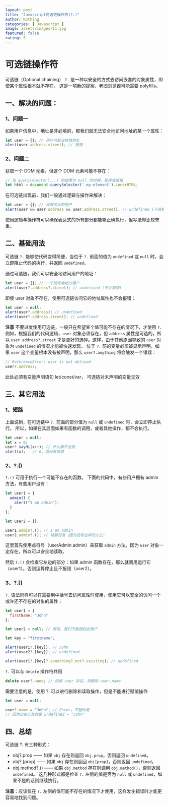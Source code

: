 ```yaml
---
layout: post
title: "Javascript可选链操作符(?.)"
author: Kothing
categories: [ Javascript ]
image: assets/images/11.jpg
featured: false
rating: 5
---
```


# 可选链操作符
可选链（Optional chaining） `?.` 是一种以安全的方式去访问嵌套的对象属性，即使某个属性根本就不存在。
这是一项新的提案，老旧浏览器可能需要 polyfills。

## 一、解决的问题：
### 1、问题一
如果用户信息中，地址是非必填的，那我们就无法安全地访问地址的某一个属性：
```js
let user = {}; // 用户可能没有填地址
alert(user.address.street); // 报错
```

### 2、问题二
获取一个 DOM 元素，但这个 DOM 元素可能不存在：
```js
// 当 querySelector(...) 的结果为 null 的时候，程序会报错
let html = document.querySelector('.my-element').innerHTML;
```
在可选链出现前，我们一般通过逻辑与操作来解决：
```js
let user = {}; // 没有地址的用户
alert(user && user.address && user.address.street); // undefined (不会报错)
```
使用逻辑与操作符可以确保表达式的所有部分都能够正确执行，但写法却比较笨重。

## 二、基础用法
可选链 `?.` 能够使代码变得简便，当位于 `?.` 前面的值为 `undefined` 或 `null` 时，会立即阻止代码的执行，并返回 `undefined`。

通过可选链，我们可以安全地访问用户的地址：
```js
let user = {}; // 一个没有地址的用户
alert(user?.address?.street); // undefined (不会报错)
```
即使 user 对象不存在，使用可选链访问它的地址属性也不会报错：
```js
let user = null;
alert(user?.address); // undefined
alert(user?.address.street); // undefined
```
**注意**
不要过度使用可选链，一般只在希望某个值可能不存在的情况下，才使用 `?.`例如，根据我们的代码逻辑，`user` 对象必须存在，但 `address` 属性是可选的，所以 `user.address?.street` 才是更好的选择。这样，由于其他原因导致的 `user` 对象为 `undefined` 的情况才能被快速发现。
位于 `?.` 前的变量必须被显示声明，如果 `user` 这个变量根本没有被声明，那么 `user?.anything` 将会触发一个错误：
```js
// ReferenceError: user is not defined
user?.address;
```
此处必须有变量声明语句 let/const/var， 可选链对未声明的变量无效

## 三、其它用法
### 1、短路
上面说到，在可选链中 `?.` 前面的部分值为 `null` 或 `undefined` 时，会立即停止执行。
所以，如果在其后面如果有函数的调用，或者其他操作，都不会执行。
```js
let user = null;
let x = 0;
user?.sayHi(x++); // 什么都不会做
alert(x);   // 0，值没有自增
```

### 2、?.()
`?.()` 可用于执行一个可能不存在的函数。
下面的代码中，有些用户拥有 admin 方法，有些用户没有：
```js
let user1 = {
  admin() {
    alert("I am admin");
  }
};

let user2 = {};

user1.admin?.(); // I am admin
user2.admin?.(); // 啥都没有（因为没有这样的方法）
```
这里首先使用点符号（userAdmin.admin）来获取 `admin` 方法，因为 `user` 对象一定存在，所以可以安全地读取。

然后 `?.()` 会检查它左边的部分：如果 admin 函数存在，那么就调用运行它（user1）。否则运算停止且不报错（user2）。

### 3、?.[]
`?.` 语法同样可以在需要用中括号去访问属性时使用，使用它可以安全的访问一个或许还不存在的对象的属性：
```js
let user1 = {
  firstName: "John"
};

let user2 = null; // 假设，我们不能授权此用户

let key = "firstName";

alert(user1?.[key]); // John
alert(user2?.[key]); // undefined

alert(user1?.[key]?.something?.not?.existing); // undefined
```

`?.` 可以与 `delete` 操作符共用
```js
delete user?.name; // 如果 user 存在，则删除 user.name
```
需要注意的是，使用 ?. 可以进行删除和读取操作，但是不能进行赋值操作
```js
let user = null;

user?.name = "John"; // Error，不起作用
// 因为它在计算的是 undefined = "John"
```

## 四、总结
可选链 ?. 有三种形式：

+ obj?.prop —— 如果 `obj` 存在则返回 `obj.prop`，否则返回 `undefined`。
+ obj?.[prop] —— 如果 `obj` 存在则返回 `obj[prop]`，否则返回 `undefined`。
+ obj.method?.() —— 如果 `obj.method` 存在则调用 `obj.method()`，否则返回 `undefined`。
这几种形式都是检查 `?.` 左侧的值是否为 `null` 或 `undefined`，如果不是的话则继续执行。

**注意**：应该仅在 `?.` 左侧的值可能不存在的情况下才使用，这样发生错误时才能更容易地找到问题。

